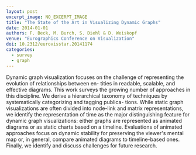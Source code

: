```yaml
---
layout: post
excerpt_image: NO_EXCERPT_IMAGE
title: "The State of the Art in Visualizing Dynamic Graphs"
date: 2014-01-01
authors: F. Beck, M. Burch, S. Diehl & D. Weiskopf
venue: "Eurographics Conference on Visualization"
doi: 10.2312/eurovisstar.20141174
categories:
  - survey
  - graph
---
```

Dynamic graph visualization focuses on the challenge of representing the evolution of relationships between en- tities in readable, scalable, and effective diagrams. This work surveys the growing number of approaches in this discipline. We derive a hierarchical taxonomy of techniques by systematically categorizing and tagging publica- tions. While static graph visualizations are often divided into node-link and matrix representations, we identify the representation of time as the major distinguishing feature for dynamic graph visualizations: either graphs are represented as animated diagrams or as static charts based on a timeline. Evaluations of animated approaches focus on dynamic stability for preserving the viewer's mental map or, in general, compare animated diagrams to timeline-based ones. Finally, we identify and discuss challenges for future research.
